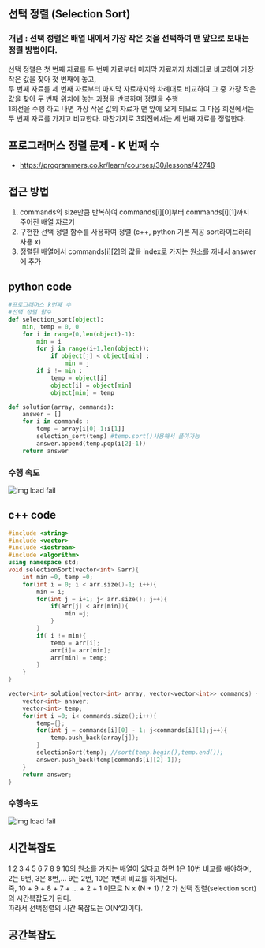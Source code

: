 ## 선택 정렬 (Selection Sort)
### 개념 : 선택 정렬은 배열 내에서 가장 작은 것을 선택하여 맨 앞으로 보내는 정렬 방법이다. <br>
선택 정렬은 첫 번째 자료를 두 번째 자료부터 마지막 자료까지 차례대로 비교하여 가장 작은 값을 찾아 첫 번째에 놓고, <br>
두 번째 자료를 세 번째 자료부터 마지막 자료까지와 차례대로 비교하여 그 중 가장 작은 값을 찾아 두 번째 위치에 놓는 과정을 반복하며 정렬을 수행<br>
1회전을 수행 하고 나면 가장 작은 값의 자료가 맨 앞에 오게 되므로 그 다음 회전에서는 두 번째 자료를 가지고 비교한다. 마찬가지로 3회전에서는 세 번째 자료를 정렬한다.

## 프로그래머스 정렬 문제 - K 번째 수 
  - https://programmers.co.kr/learn/courses/30/lessons/42748

## 접근 방법
1. commands의 size만큼 반복하여 commands[i][0]부터 commands[i][1]까지 주어진 배열 자르기 <br>
2. 구현한 선택 정렬 함수를 사용하여 정렬 (c++, python 기본 제공 sort라이브러리 사용 x) <br>
3. 정렬된 배열에서 commands[i][2]의 값을 index로 가지는 원소를 꺼내서 answer에 추가 

## python code
```python
#프로그래머스 k번째 수 
#선택 정렬 함수
def selection_sort(object):
    min, temp = 0, 0
    for i in range(0,len(object)-1):
        min = i
        for j in range(i+1,len(object)):
            if object[j] < object[min] :
                min = j
        if i != min :
            temp = object[i]
            object[i] = object[min]
            object[min] = temp

def solution(array, commands):
    answer = []
    for i in commands :
        temp = array[i[0]-1:i[1]]
        selection_sort(temp) #temp.sort()사용해서 풀이가능 
        answer.append(temp.pop(i[2]-1))
    return answer
``` 
### 수행 속도
![img load fail](./images/selectionSortpython.png)

## c++ code
```c++
#include <string>
#include <vector>
#include <iostream>
#include <algorithm>
using namespace std;
void selectionSort(vector<int> &arr){
    int min =0, temp =0;
    for(int i = 0; i < arr.size()-1; i++){
        min = i;
        for(int j = i+1; j< arr.size(); j++){
            if(arr[j] < arr[min]){
                min =j;
            }
        }
        if( i != min){
            temp = arr[i];
            arr[i]= arr[min];
            arr[min] = temp;
        }
    }
} 

vector<int> solution(vector<int> array, vector<vector<int>> commands) {
    vector<int> answer;
    vector<int> temp;
    for(int i =0; i< commands.size();i++){
        temp={};
        for(int j = commands[i][0] - 1; j<commands[i][1];j++){
            temp.push_back(array[j]);
        }
        selectionSort(temp); //sort(temp.begin(),temp.end());
        answer.push_back(temp[commands[i][2]-1]);
    }
    return answer;
}
```
### 수행속도
![img load fail](./images/selectionSortc++.png)

## 시간복잡도
1 2 3 4 5 6 7 8 9 10의 원소를 가지는 배열이 있다고 하면 1은 10번 비교를 해야하며, 2는 9번, 3은 8번,... 9는 2번, 10은 1번의 비교를 하게된다. <br>
즉, 10 + 9 + 8 + 7 + ... + 2 + 1 이므로 N x (N + 1) / 2 가 선택 정렬(selection sort)의 시간복잡도가 된다.<br>
따라서 선택정렬의 시간 복잡도는 O(N^2)이다.

## 공간복잡도
